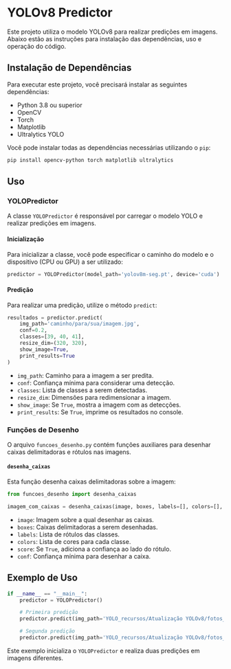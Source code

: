 # YOLOv8 Predictor

Este projeto utiliza o modelo YOLOv8 para realizar predições em imagens. Abaixo estão as instruções para instalação das dependências, uso e operação do código.

## Instalação de Dependências

Para executar este projeto, você precisará instalar as seguintes dependências:

- Python 3.8 ou superior
- OpenCV
- Torch
- Matplotlib
- Ultralytics YOLO

Você pode instalar todas as dependências necessárias utilizando o `pip`:

```bash
pip install opencv-python torch matplotlib ultralytics
```

## Uso

### YOLOPredictor

A classe `YOLOPredictor` é responsável por carregar o modelo YOLO e realizar predições em imagens.

#### Inicialização

Para inicializar a classe, você pode especificar o caminho do modelo e o dispositivo (CPU ou GPU) a ser utilizado:

```python
predictor = YOLOPredictor(model_path='yolov8m-seg.pt', device='cuda')
```

#### Predição

Para realizar uma predição, utilize o método `predict`:

```python
resultados = predictor.predict(
    img_path='caminho/para/sua/imagem.jpg',
    conf=0.2,
    classes=[39, 40, 41],
    resize_dim=(320, 320),
    show_image=True,
    print_results=True
)
```

- `img_path`: Caminho para a imagem a ser predita.
- `conf`: Confiança mínima para considerar uma detecção.
- `classes`: Lista de classes a serem detectadas.
- `resize_dim`: Dimensões para redimensionar a imagem.
- `show_image`: Se `True`, mostra a imagem com as detecções.
- `print_results`: Se `True`, imprime os resultados no console.

### Funções de Desenho

O arquivo `funcoes_desenho.py` contém funções auxiliares para desenhar caixas delimitadoras e rótulos nas imagens.

#### `desenha_caixas`

Esta função desenha caixas delimitadoras sobre a imagem:

```python
from funcoes_desenho import desenha_caixas

imagem_com_caixas = desenha_caixas(image, boxes, labels=[], colors=[], score=True, conf=None)
```

- `image`: Imagem sobre a qual desenhar as caixas.
- `boxes`: Caixas delimitadoras a serem desenhadas.
- `labels`: Lista de rótulos das classes.
- `colors`: Lista de cores para cada classe.
- `score`: Se `True`, adiciona a confiança ao lado do rótulo.
- `conf`: Confiança mínima para desenhar a caixa.

## Exemplo de Uso

```python
if __name__ == "__main__":
    predictor = YOLOPredictor()

    # Primeira predição
    predictor.predict(img_path='YOLO_recursos/Atualização YOLOv8/fotos_teste/potes.jpeg', show_image=False, print_results=False)

    # Segunda predição
    predictor.predict(img_path='YOLO_recursos/Atualização YOLOv8/fotos_teste/potes2.jpeg', show_image=False, print_results=False)
```

Este exemplo inicializa o `YOLOPredictor` e realiza duas predições em imagens diferentes.
